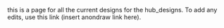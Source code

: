 this is a page for all the current designs for the hub_designs. To add any edits, use this link (insert anondraw link here).
